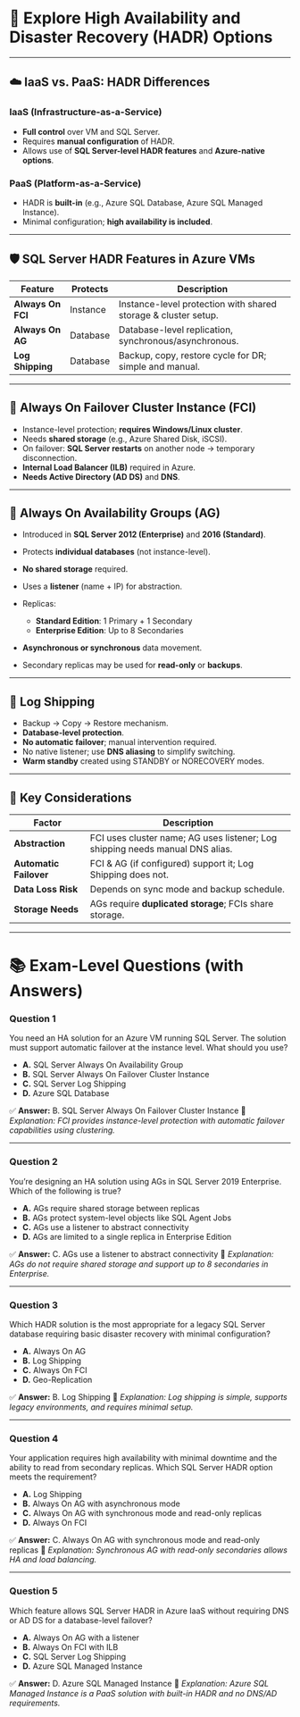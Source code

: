 
# 📘 Explore High Availability and Disaster Recovery (HADR) Options

---

## ☁️ IaaS vs. PaaS: HADR Differences

### IaaS (Infrastructure-as-a-Service)

* **Full control** over VM and SQL Server.
* Requires **manual configuration** of HADR.
* Allows use of **SQL Server-level HADR features** and **Azure-native options**.

### PaaS (Platform-as-a-Service)

* HADR is **built-in** (e.g., Azure SQL Database, Azure SQL Managed Instance).
* Minimal configuration; **high availability is included**.

---

## 🛡️ SQL Server HADR Features in Azure VMs

| Feature           | Protects | Description                                                    |
| ----------------- | -------- | -------------------------------------------------------------- |
| **Always On FCI** | Instance | Instance-level protection with shared storage & cluster setup. |
| **Always On AG**  | Database | Database-level replication, synchronous/asynchronous.          |
| **Log Shipping**  | Database | Backup, copy, restore cycle for DR; simple and manual.         |

---

## 🔄 Always On Failover Cluster Instance (FCI)

* Instance-level protection; **requires Windows/Linux cluster**.
* Needs **shared storage** (e.g., Azure Shared Disk, iSCSI).
* On failover: **SQL Server restarts** on another node → temporary disconnection.
* **Internal Load Balancer (ILB)** required in Azure.
* **Needs Active Directory (AD DS)** and **DNS**.

---

## 🧩 Always On Availability Groups (AG)

* Introduced in **SQL Server 2012 (Enterprise)** and **2016 (Standard)**.
* Protects **individual databases** (not instance-level).
* **No shared storage** required.
* Uses a **listener** (name + IP) for abstraction.
* Replicas:

  * **Standard Edition**: 1 Primary + 1 Secondary
  * **Enterprise Edition**: Up to 8 Secondaries
* **Asynchronous or synchronous** data movement.
* Secondary replicas may be used for **read-only** or **backups**.

---

## 🔁 Log Shipping

* Backup → Copy → Restore mechanism.
* **Database-level protection**.
* **No automatic failover**; manual intervention required.
* No native listener; use **DNS aliasing** to simplify switching.
* **Warm standby** created using STANDBY or NORECOVERY modes.

---

## 🧠 Key Considerations

| Factor                 | Description                                                                   |
| ---------------------- | ----------------------------------------------------------------------------- |
| **Abstraction**        | FCI uses cluster name; AG uses listener; Log shipping needs manual DNS alias. |
| **Automatic Failover** | FCI & AG (if configured) support it; Log Shipping does not.                   |
| **Data Loss Risk**     | Depends on sync mode and backup schedule.                                     |
| **Storage Needs**      | AGs require **duplicated storage**; FCIs share storage.                       |

---

# 📚 Exam-Level Questions (with Answers)

### **Question 1**

You need an HA solution for an Azure VM running SQL Server. The solution must support automatic failover at the instance level. What should you use?

- **A.** SQL Server Always On Availability Group
- **B.** SQL Server Always On Failover Cluster Instance
- **C.** SQL Server Log Shipping
- **D.** Azure SQL Database

✅ **Answer:** B. SQL Server Always On Failover Cluster Instance
📝 *Explanation: FCI provides instance-level protection with automatic failover capabilities using clustering.*

---

### **Question 2**

You’re designing an HA solution using AGs in SQL Server 2019 Enterprise. Which of the following is true?

- **A.** AGs require shared storage between replicas
- **B.** AGs protect system-level objects like SQL Agent Jobs
- **C.** AGs use a listener to abstract connectivity
- **D.** AGs are limited to a single replica in Enterprise Edition

✅ **Answer:** C. AGs use a listener to abstract connectivity
📝 *Explanation: AGs do not require shared storage and support up to 8 secondaries in Enterprise.*

---

### **Question 3**

Which HADR solution is the most appropriate for a legacy SQL Server database requiring basic disaster recovery with minimal configuration?

- **A.** Always On AG
- **B.** Log Shipping
- **C.** Always On FCI
- **D.** Geo-Replication

✅ **Answer:** B. Log Shipping
📝 *Explanation: Log shipping is simple, supports legacy environments, and requires minimal setup.*

---

### **Question 4**

Your application requires high availability with minimal downtime and the ability to read from secondary replicas. Which SQL Server HADR option meets the requirement?

- **A.** Log Shipping
- **B.** Always On AG with asynchronous mode
- **C.** Always On AG with synchronous mode and read-only replicas
- **D.** Always On FCI

✅ **Answer:** C. Always On AG with synchronous mode and read-only replicas
📝 *Explanation: Synchronous AG with read-only secondaries allows HA and load balancing.*

---

### **Question 5**

Which feature allows SQL Server HADR in Azure IaaS without requiring DNS or AD DS for a database-level failover?

- **A.** Always On AG with a listener
- **B.** Always On FCI with ILB
- **C.** SQL Server Log Shipping
- **D.** Azure SQL Managed Instance

✅ **Answer:** D. Azure SQL Managed Instance
📝 *Explanation: Azure SQL Managed Instance is a PaaS solution with built-in HADR and no DNS/AD requirements.*


